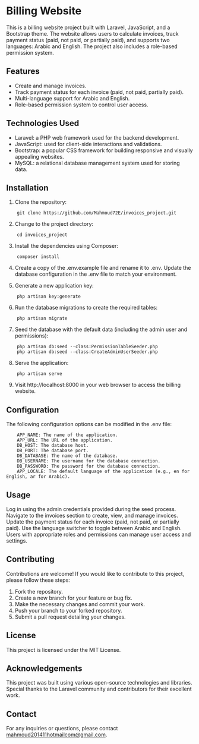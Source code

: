 # Billing Website

This is a billing website project built with Laravel, JavaScript, and a Bootstrap theme. The website allows users to calculate invoices, track payment status (paid, not paid, or partially paid), and supports two languages: Arabic and English. The project also includes a role-based permission system.

## Features

- Create and manage invoices.
- Track payment status for each invoice (paid, not paid, partially paid).
- Multi-language support for Arabic and English.
- Role-based permission system to control user access.

## Technologies Used

- Laravel: a PHP web framework used for the backend development.
- JavaScript: used for client-side interactions and validations.
- Bootstrap: a popular CSS framework for building responsive and visually appealing websites.
- MySQL: a relational database management system used for storing data.

## Installation

1. Clone the repository:

```shell
    git clone https://github.com/Mahmoud72E/invoices_project.git
```
2. Change to the project directory:
```shell
    cd invoices_project
```
3. Install the dependencies using Composer:
```shell
    composer install
```
4. Create a copy of the .env.example file and rename it to .env. Update the database configuration in the .env file to match your environment.

5. Generate a new application key:

```shell
    php artisan key:generate
```
6. Run the database migrations to create the required tables:
```shell
    php artisan migrate
```
7. Seed the database with the default data (including the admin user and permissions):
```shell
    php artisan db:seed --class:PermissionTableSeeder.php
    php artisan db:seed --class:CreateAdminUserSeeder.php
```
8. Serve the application:
```shell
    php artisan serve
```

9. Visit http://localhost:8000 in your web browser to access the billing website.

## Configuration
The following configuration options can be modified in the .env file:
```shell
    APP_NAME: The name of the application.
    APP_URL: The URL of the application.
    DB_HOST: The database host.
    DB_PORT: The database port.
    DB_DATABASE: The name of the database.
    DB_USERNAME: The username for the database connection.
    DB_PASSWORD: The password for the database connection.
    APP_LOCALE: The default language of the application (e.g., en for English, ar for Arabic).
```
## Usage
Log in using the admin credentials provided during the seed process.
Navigate to the invoices section to create, view, and manage invoices.
Update the payment status for each invoice (paid, not paid, or partially paid).
Use the language switcher to toggle between Arabic and English.
Users with appropriate roles and permissions can manage user access and settings.

## Contributing
Contributions are welcome! If you would like to contribute to this project, please follow these steps:

1. Fork the repository.
2. Create a new branch for your feature or bug fix.
3. Make the necessary changes and commit your work.
4. Push your branch to your forked repository.
5. Submit a pull request detailing your changes.

## License
This project is licensed under the MIT License.

## Acknowledgements
This project was built using various open-source technologies and libraries. Special thanks to the Laravel community and contributors for their excellent work.

## Contact
For any inquiries or questions, please contact [mahmoud201411hotmailcom@gmail.com](mailto:mahmoud201411hotmailcom@gmail.com).
